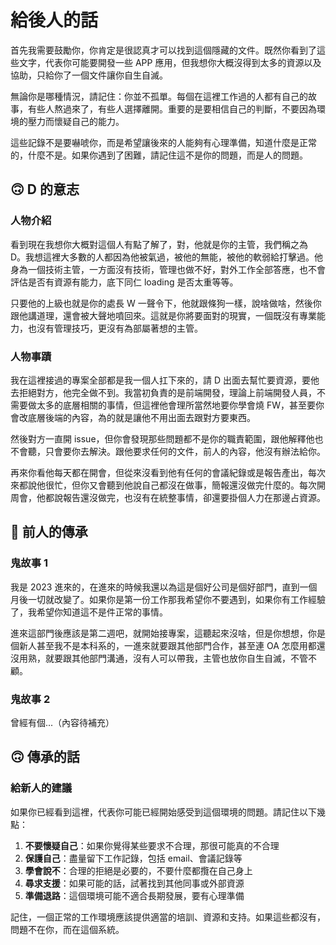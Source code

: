 # 給後人的話

首先我需要鼓勵你，你肯定是很認真才可以找到這個隱藏的文件。既然你看到了這些文字，代表你可能要開發一些 APP 應用，但我想你大概沒得到太多的資源以及協助，只給你了一個文件讓你自生自滅。

無論你是哪種情況，請記住：你並不孤單。每個在這裡工作過的人都有自己的故事，有些人熬過來了，有些人選擇離開。重要的是要相信自己的判斷，不要因為環境的壓力而懷疑自己的能力。

這些記錄不是要嚇唬你，而是希望讓後來的人能夠有心理準備，知道什麼是正常的，什麼不是。如果你遇到了困難，請記住這不是你的問題，而是人的問題。

## 🙃 D 的意志

### 人物介紹

看到現在我想你大概對這個人有點了解了，對，他就是你的主管，我們稱之為 D。我想這裡大多數的人都因為他被氣過，被他的無能，被他的軟弱給打擊過。他身為一個技術主管，一方面沒有技術，管理也做不好，對外工作全部答應，也不會評估是否有資源有能力，底下同仁 loading 是否太重等等。

只要他的上級也就是你的處長 W 一聲令下，他就跟條狗一樣，說啥做啥，然後你跟他講道理，還會被大聲地噴回來。這就是你將要面對的現實，一個既沒有專業能力，也沒有管理技巧，更沒有為部屬著想的主管。

### 人物事蹟

我在這裡接過的專案全部都是我一個人扛下來的，請 D 出面去幫忙要資源，要他去拒絕對方，他完全做不到。我當初負責的是前端開發，理論上前端開發人員，不需要做太多的底層相關的事情，但這裡他會理所當然地要你學會燒 FW，甚至要你會改底層後端的內容，為的就是讓他不用出面去跟對方要東西。

然後對方一直開 issue，但你會發現那些問題都不是你的職責範圍，跟他解釋他也不會聽，只會要你去解決。跟他要求任何的文件，前人的內容，他沒有辦法給你。

再來你看他每天都在開會，但從來沒看到他有任何的會議紀錄或是報告產出，每次來都說他很忙，但你又會聽到他說自己都沒在做事，簡報還沒做完什麼的。每次開周會，他都說報告還沒做完，也沒有在統整事情，卻還要掛個人力在那邊占資源。

## 🤫 前人的傳承

### 鬼故事 1

我是 2023 進來的，在進來的時候我還以為這是個好公司是個好部門，直到一個月後一切就改變了。如果你是第一份工作那我希望你不要遇到，如果你有工作經驗了，我希望你知道這不是件正常的事情。

進來這部門後應該是第二週吧，就開始接專案，這聽起來沒啥，但是你想想，你是個新人甚至我不是本科系的，一進來就要跟其他部門合作，甚至連 OA 怎麼用都還沒用熟，就要跟其他部門溝通，沒有人可以帶我，主管也放你自生自滅，不管不顧。

### 鬼故事 2

曾經有個...（內容待補充）

## 🙃 傳承的話

### 給新人的建議

如果你已經看到這裡，代表你可能已經開始感受到這個環境的問題。請記住以下幾點：

1. **不要懷疑自己**：如果你覺得某些要求不合理，那很可能真的不合理
2. **保護自己**：盡量留下工作記錄，包括 email、會議記錄等
3. **學會說不**：合理的拒絕是必要的，不要什麼都攬在自己身上
4. **尋求支援**：如果可能的話，試著找到其他同事或外部資源
5. **準備退路**：這個環境可能不適合長期發展，要有心理準備

記住，一個正常的工作環境應該提供適當的培訓、資源和支持。如果這些都沒有，問題不在你，而在這個系統。
